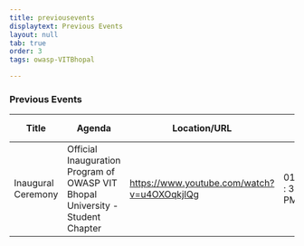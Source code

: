 ```yaml
---
title: previousevents
displaytext: Previous Events
layout: null
tab: true
order: 3
tags: owasp-VITBhopal

---
```


### Previous Events

| Title | Agenda | Location/URL | Date & Time | Speaker
| --- | --- | --- | --- | --- |
| Inaugural Ceremony | Official Inauguration Program of OWASP VIT Bhopal University - Student Chapter | https://www.youtube.com/watch?v=u4OXOqkjIQg | 01/10/2022 : 3 PM to 4 PM | Vandana Verma
